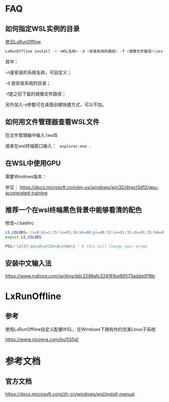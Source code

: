 
<!-- @import "[TOC]" {cmd="toc" depthFrom=1 depthTo=6 orderedList=false} -->


# FAQ

## 如何指定WSL实例的目录

[参见LxRunOffline](#LxRunOffline)

``` bash
LxRunOffline install -n <WSL名称> -d <安装系统的路径> -f <镜像文件路径>\xxx.tar.gz -s
```

其中：

-n是安装的系统名称，可自定义；

-d 是安装系统的目录；

-f是之前下载的镜像文件路径；

另外加入-s参数可在桌面创建快捷方式，可以不加。

## 如何用文件管理器查看WSL文件

在文件管理器中输入:\\wsl$

或者在wsl终端窗口输入： ``` explorer.exe .```

## 在WSL中使用GPU

需要Windows版本： 

参见： https://docs.microsoft.com/en-us/windows/win32/direct3d12/gpu-accelerated-training


## 推荐一个在wsl终端黑色背景中能够看清的配色

修改~/.bashrc
```bash
LS_COLORS='rs=0:di=1;35:ln=01;36:mh=00:pi=40;33:so=01;35:do=01;35:bd=40;33;01:cd=40;33;01:or=40;31;01:su=37;41:sg=30;43:ca=30;41:tw=30;42:ow=34;42:st=37;44:ex=01;32:*.tar=01;31:*.tgz=01;31:*.arj=01;31:*.taz=01;31:*.lzh=01;31:*.lzma=01;31:*.tlz=01;31:*.txz=01;31:*.zip=01;31:*.z=01;31:*.Z=01;31:*.dz=01;31:*.gz=01;31:*.lz=01;31:*.xz=01;31:*.bz2=01;31:*.bz=01;31:*.tbz=01;31:*.tbz2=01;31:*.tz=01;31:*.deb=01;31:*.rpm=01;31:*.jar=01;31:*.war=01;31:*.ear=01;31:*.sar=01;31:*.rar=01;31:*.ace=01;31:*.zoo=01;31:*.cpio=01;31:*.7z=01;31:*.rz=01;31:*.jpg=01;35:*.jpeg=01;35:*.gif=01;35:*.bmp=01;35:*.pbm=01;35:*.pgm=01;35:*.ppm=01;35:*.tga=01;35:*.xbm=01;35:*.xpm=01;35:*.tif=01;35:*.tiff=01;35:*.png=01;35:*.svg=01;35:*.svgz=01;35:*.mng=01;35:*.pcx=01;35:*.mov=01;35:*.mpg=01;35:*.mpeg=01;35:*.m2v=01;35:*.mkv=01;35:*.webm=01;35:*.ogm=01;35:*.mp4=01;35:*.m4v=01;35:*.mp4v=01;35:*.vob=01;35:*.qt=01;35:*.nuv=01;35:*.wmv=01;35:*.asf=01;35:*.rm=01;35:*.rmvb=01;35:*.flc=01;35:*.avi=01;35:*.fli=01;35:*.flv=01;35:*.gl=01;35:*.dl=01;35:*.xcf=01;35:*.xwd=01;35:*.yuv=01;35:*.cgm=01;35:*.emf=01;35:*.axv=01;35:*.anx=01;35:*.ogv=01;35:*.ogx=01;35:*.aac=00;36:*.au=00;36:*.flac=00;36:*.mid=00;36:*.midi=00;36:*.mka=00;36:*.mp3=00;36:*.mpc=00;36:*.ogg=00;36:*.ra=00;36:*.wav=00;36:*.axa=00;36:*.oga=00;36:*.spx=00;36:*.xspf=00;36:';
export LS_COLORS

PS1='\e[37;1m\u@\e[35m\W\e[0m\$ ' # this will change your promp
```

## 安装中文输入法

https://www.mdnice.com/writing/ddc2298afc224161be99573adda0f18b

# LxRunOffline

## 参考

使用LxRunOffline自定义配置WSL，在Windows下拥有你的完美Linux子系统

https://www.niconya.com/bv/555d/

# 参考文档

## 官方文档

https://docs.microsoft.com/zh-cn/windows/wsl/install-manual
